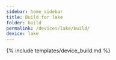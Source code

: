 ```yaml
---
sidebar: home_sidebar
title: Build for lake
folder: build
permalink: /devices/lake/build/
device: lake
---
```

{% include templates/device_build.md %}

